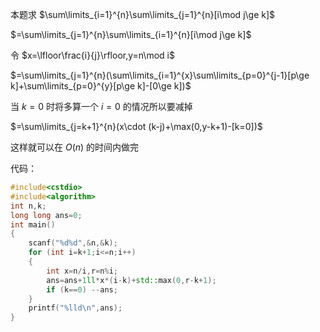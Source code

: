 本题求 $\sum\limits_{i=1}^{n}\sum\limits_{j=1}^{n}[i\mod j\ge k]$

$=\sum\limits_{j=1}^{n}\sum\limits_{i=1}^{n}[i\mod j\ge k]$

令 $x=\lfloor\frac{i}{j}\rfloor,y=n\mod i$

$=\sum\limits_{j=1}^{n}(\sum\limits_{i=1}^{x}\sum\limits_{p=0}^{j-1}[p\ge k]+\sum\limits_{p=0}^{y}[p\ge k]-[0\ge k])$

当 $k=0$ 时将多算一个 $i=0$ 的情况所以要减掉

$=\sum\limits_{j=k+1}^{n}(x\cdot (k-j)+\max(0,y-k+1)-[k=0])$

这样就可以在 $O(n)$ 的时间内做完

代码：

```cpp
#include<cstdio>
#include<algorithm> 
int n,k;
long long ans=0;
int main()
{
	scanf("%d%d",&n,&k);
	for (int i=k+1;i<=n;i++)
	{
		int x=n/i,r=n%i;
		ans=ans+1ll*x*(i-k)+std::max(0,r-k+1);
		if (k==0) --ans;
	}
	printf("%lld\n",ans);
}
```
